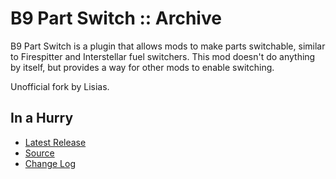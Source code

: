 # B9 Part Switch :: Archive

B9 Part Switch is a plugin that allows mods to make parts switchable, similar to Firespitter and Interstellar fuel switchers.  This mod doesn't do anything by itself, but provides a way for other mods to enable switching. 

Unofficial fork by Lisias.


## In a Hurry

* [Latest Release](https://github.com/net-lisias-kspu/B9PartSwitch/releases)
* [Source](https://github.com/net-lisias-kspu/B9PartSwitch)
* [Change Log](./CHANGE_LOG.md)
